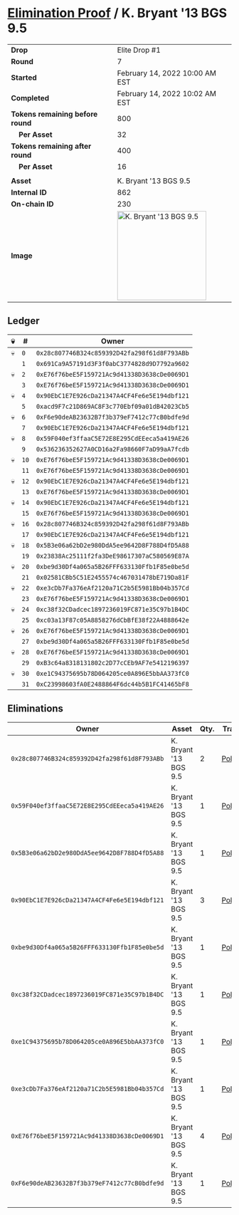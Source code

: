 # [Elimination Proof](./readme.md) / K. Bryant &#039;13 BGS 9.5

|||
|---|---|
| **Drop** | Elite Drop #1 |
| **Round** | 7 |
| **Started** | February 14, 2022 10:00 AM EST |
| **Completed** | February 14, 2022 10:02 AM EST |
| **Tokens remaining before round** | 800 |
| **&nbsp;&nbsp;&nbsp;&nbsp;Per Asset** | 32 |
| **Tokens remaining after round** | 400 |
| **&nbsp;&nbsp;&nbsp;&nbsp;Per Asset** | 16 |
| | |
| **Asset** | K. Bryant &#039;13 BGS 9.5 |
| **Internal ID** | 862 |
| **On-chain ID** | 230 |
| **Image** | <img src="https://tcdn.blokpax.com/95836cf2-27a1-4796-ad47-b1011f62dc8f/0e40fa3edd3b7b482b9d76dabe7671f80a2011a2af23878c8f33448de1dfba23.png" height="200" alt="K. Bryant &#039;13 BGS 9.5" /> |

## Ledger

| 💀 | # | Owner |
| --- | --- | --- |
| 💀 | `0` | `0x28c807746B324c859392D42fa298f61d8F793ABb` |
|  | `1` | `0x691Ca9A57191d3F3f0abC3774828d9D7792a9602` |
| 💀 | `2` | `0xE76f76beE5F159721Ac9d41338D3638cDe0069D1` |
|  | `3` | `0xE76f76beE5F159721Ac9d41338D3638cDe0069D1` |
| 💀 | `4` | `0x90EbC1E7E926cDa21347A4CF4Fe6e5E194dbf121` |
|  | `5` | `0xacd9F7c21D869AC8F3c770Ebf09a01dB42023Cb5` |
| 💀 | `6` | `0xF6e90deAB23632B7f3b379eF7412c77cB0bdfe9d` |
|  | `7` | `0x90EbC1E7E926cDa21347A4CF4Fe6e5E194dbf121` |
| 💀 | `8` | `0x59F040ef3ffaaC5E72E8E295CdEEeca5a419AE26` |
|  | `9` | `0x536236352627A0CD16a2Fa98660F7aD99aA7fcdb` |
| 💀 | `10` | `0xE76f76beE5F159721Ac9d41338D3638cDe0069D1` |
|  | `11` | `0xE76f76beE5F159721Ac9d41338D3638cDe0069D1` |
| 💀 | `12` | `0x90EbC1E7E926cDa21347A4CF4Fe6e5E194dbf121` |
|  | `13` | `0xE76f76beE5F159721Ac9d41338D3638cDe0069D1` |
| 💀 | `14` | `0x90EbC1E7E926cDa21347A4CF4Fe6e5E194dbf121` |
|  | `15` | `0xE76f76beE5F159721Ac9d41338D3638cDe0069D1` |
| 💀 | `16` | `0x28c807746B324c859392D42fa298f61d8F793ABb` |
|  | `17` | `0x90EbC1E7E926cDa21347A4CF4Fe6e5E194dbf121` |
| 💀 | `18` | `0x5B3e06a62bD2e980DdA5ee9642D8F788D4fD5A88` |
|  | `19` | `0x23838Ac25111f2fa3DeE98617307aC580569E87A` |
| 💀 | `20` | `0xbe9d30Df4a065a5B26FFF633130Ffb1F85e0be5d` |
|  | `21` | `0x02581CBb5C51E2455574c467031478bE719Da81F` |
| 💀 | `22` | `0xe3cDb7Fa376eAf2120a71C2b5E5981Bb04b357Cd` |
|  | `23` | `0xE76f76beE5F159721Ac9d41338D3638cDe0069D1` |
| 💀 | `24` | `0xc38f32CDadcec1897236019FC871e35C97b1B4DC` |
|  | `25` | `0xc03a13F87c05A8858276dCbBfE38f22A4888642e` |
| 💀 | `26` | `0xE76f76beE5F159721Ac9d41338D3638cDe0069D1` |
|  | `27` | `0xbe9d30Df4a065a5B26FFF633130Ffb1F85e0be5d` |
| 💀 | `28` | `0xE76f76beE5F159721Ac9d41338D3638cDe0069D1` |
|  | `29` | `0xB3c64a8318131802c2D77cCEb9AF7e5412196397` |
| 💀 | `30` | `0xe1C94375695b78D064205ce0A896E5bbAA373fC0` |
|  | `31` | `0xC23998603fA0E2488864F6dc44b5B1FC41465bF8` |


## Eliminations

| Owner | Asset | Qty. | Transaction |
| --- | --- | --- | --- |
| `0x28c807746B324c859392D42fa298f61d8F793ABb` | K. Bryant '13 BGS 9.5 | 2 | [Polygonscan](https://polygonscan.com/tx/0xe92debf3cb2e6015379ec697f79d96ef616aece02b773dd4085756cbd67f4bd6) |
| `0x59F040ef3ffaaC5E72E8E295CdEEeca5a419AE26` | K. Bryant '13 BGS 9.5 | 1 | [Polygonscan](https://polygonscan.com/tx/0xcc87f41909647302834a6d8b23c3e85da94d2761e21cdf9966c857521d4024fa) |
| `0x5B3e06a62bD2e980DdA5ee9642D8F788D4fD5A88` | K. Bryant '13 BGS 9.5 | 1 | [Polygonscan](https://polygonscan.com/tx/0x2eda89574f9b3b2f7b3d0ee1da99ddaf42210e32b500a0cfede187f803437cfd) |
| `0x90EbC1E7E926cDa21347A4CF4Fe6e5E194dbf121` | K. Bryant '13 BGS 9.5 | 3 | [Polygonscan](https://polygonscan.com/tx/0x2d44baecf9438932cac997b8b2994b53e421eea26736d50cb8ff0fc1a2408e17) |
| `0xbe9d30Df4a065a5B26FFF633130Ffb1F85e0be5d` | K. Bryant '13 BGS 9.5 | 1 | [Polygonscan](https://polygonscan.com/tx/0xed2ff03f67bef59a80c9ea43d2f61763519d272995d54d2371c504c58a553f50) |
| `0xc38f32CDadcec1897236019FC871e35C97b1B4DC` | K. Bryant '13 BGS 9.5 | 1 | [Polygonscan](https://polygonscan.com/tx/0x00b33d58153a8baf71ddf19cc39269901fd9695944a62ec8cf3ee9bb614ab569) |
| `0xe1C94375695b78D064205ce0A896E5bbAA373fC0` | K. Bryant '13 BGS 9.5 | 1 | [Polygonscan](https://polygonscan.com/tx/0x5bc59f838b40c08bfea08844104d75930d3b73a0938b7cca2004ed3965728584) |
| `0xe3cDb7Fa376eAf2120a71C2b5E5981Bb04b357Cd` | K. Bryant '13 BGS 9.5 | 1 | [Polygonscan](https://polygonscan.com/tx/0x0500b1bccf401de7c5d54592b03e8563721ff64e7ef3c8a59004e7057573dd32) |
| `0xE76f76beE5F159721Ac9d41338D3638cDe0069D1` | K. Bryant '13 BGS 9.5 | 4 | [Polygonscan](https://polygonscan.com/tx/0x8815bac349d80bf691fb13a0f91f7406235a1e824b0b111b7901744097e39faf) |
| `0xF6e90deAB23632B7f3b379eF7412c77cB0bdfe9d` | K. Bryant '13 BGS 9.5 | 1 | [Polygonscan](https://polygonscan.com/tx/0xf44aba7672516838284232c81fd0a1eddfbcbc098b2e2abc23a787a66a8a1b9f) |
